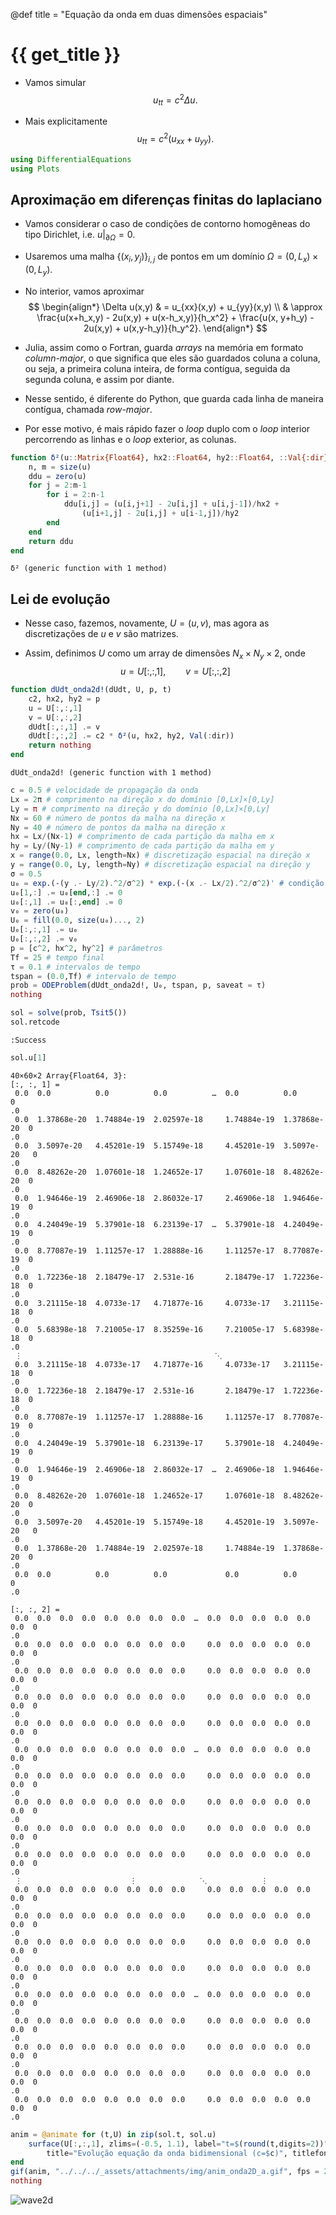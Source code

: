 
@def title = "Equação da onda em duas dimensões espaciais"

# {{ get_title }}

* Vamos simular
$$ u_{tt} = c^2\Delta u.
$$

* Mais explicitamente
$$ u_{tt} = c^2(u_{xx} + u_{yy}).
$$

```julia
using DifferentialEquations
using Plots
```



## Aproximação em diferenças finitas do laplaciano

* Vamos considerar o caso de condições de contorno homogêneas do tipo Dirichlet, i.e. $u|_{\partial\Omega} = 0$.

* Usaremos uma malha $\{(x_i,y_j)\}_{i,j}$ de pontos em um domínio $\Omega = (0,L_x)\times(0,L_y)$.

* No interior, vamos aproximar
$$
\begin{align*}
  \Delta u(x,y) & = u_{xx}(x,y) + u_{yy}(x,y) \\
  & \approx \frac{u(x+h_x,y) - 2u(x,y) + u(x-h_x,y)}{h_x^2} + \frac{u(x, y+h_y) - 2u(x,y) + u(x,y-h_y)}{h_y^2}.
\end{align*}
$$

* Julia, assim como o Fortran, guarda *arrays* na memória em formato *column-major*, o que significa que eles são guardados coluna a coluna, ou seja, a primeira coluna inteira, de forma contígua, seguida da segunda coluna, e assim por diante. 

* Nesse sentido, é diferente do Python, que guarda cada linha de maneira contígua, chamada *row-major*.

* Por esse motivo, é mais rápido fazer o *loop* duplo com o *loop* interior percorrendo as linhas e o *loop* exterior, as colunas.

```julia
function δ²(u::Matrix{Float64}, hx2::Float64, hy2::Float64, ::Val{:dir})
    n, m = size(u)
    ddu = zero(u)
    for j = 2:m-1
        for i = 2:n-1
            ddu[i,j] = (u[i,j+1] - 2u[i,j] + u[i,j-1])/hx2 + 
                (u[i+1,j] - 2u[i,j] + u[i-1,j])/hy2
        end
    end
    return ddu
end
```

```
δ² (generic function with 1 method)
```




## Lei de evolução

* Nesse caso, fazemos, novamente, $U=(u,v)$, mas agora as discretizações de $u$ e $v$ são matrizes.

* Assim, definimos $U$ como um array de dimensões $N_x\times N_y \times 2$, onde
$$ u = U[:,:,1], \qquad v = U[:,:,2]
$$

```julia
function dUdt_onda2d!(dUdt, U, p, t)
    c2, hx2, hy2 = p
    u = U[:,:,1]
    v = U[:,:,2]
    dUdt[:,:,1] .= v
    dUdt[:,:,2] .= c2 * δ²(u, hx2, hy2, Val(:dir))
    return nothing
end
```

```
dUdt_onda2d! (generic function with 1 method)
```



```julia
c = 0.5 # velocidade de propagação da onda
Lx = 2π # comprimento na direção x do domínio [0,Lx]×[0,Ly]
Ly = π # comprimento na direção y do domínio [0,Lx]×[0,Ly]
Nx = 60 # número de pontos da malha na direção x
Ny = 40 # número de pontos da malha na direção x
hx = Lx/(Nx-1) # comprimento de cada partição da malha em x
hy = Ly/(Ny-1) # comprimento de cada partição da malha em y
x = range(0.0, Lx, length=Nx) # discretização espacial na direção x
y = range(0.0, Ly, length=Ny) # discretização espacial na direção y
σ = 0.5
u₀ = exp.(-(y .- Ly/2).^2/σ^2) * exp.(-(x .- Lx/2).^2/σ^2)' # condição inicial
u₀[1,:] .= u₀[end,:] .= 0
u₀[:,1] .= u₀[:,end] .= 0
v₀ = zero(u₀)
U₀ = fill(0.0, size(u₀)..., 2)
U₀[:,:,1] .= u₀ 
U₀[:,:,2] .= v₀
p = [c^2, hx^2, hy^2] # parâmetros
Tf = 25 # tempo final
τ = 0.1 # intervalos de tempo
tspan = (0.0,Tf) # intervalo de tempo
prob = ODEProblem(dUdt_onda2d!, U₀, tspan, p, saveat = τ)
nothing
```


```julia
sol = solve(prob, Tsit5())
sol.retcode
```

```
:Success
```



```julia
sol.u[1]
```

```
40×60×2 Array{Float64, 3}:
[:, :, 1] =
 0.0  0.0          0.0          0.0          …  0.0          0.0          0
.0
 0.0  1.37868e-20  1.74884e-19  2.02597e-18     1.74884e-19  1.37868e-20  0
.0
 0.0  3.5097e-20   4.45201e-19  5.15749e-18     4.45201e-19  3.5097e-20   0
.0
 0.0  8.48262e-20  1.07601e-18  1.24652e-17     1.07601e-18  8.48262e-20  0
.0
 0.0  1.94646e-19  2.46906e-18  2.86032e-17     2.46906e-18  1.94646e-19  0
.0
 0.0  4.24049e-19  5.37901e-18  6.23139e-17  …  5.37901e-18  4.24049e-19  0
.0
 0.0  8.77087e-19  1.11257e-17  1.28888e-16     1.11257e-17  8.77087e-19  0
.0
 0.0  1.72236e-18  2.18479e-17  2.531e-16       2.18479e-17  1.72236e-18  0
.0
 0.0  3.21115e-18  4.0733e-17   4.71877e-16     4.0733e-17   3.21115e-18  0
.0
 0.0  5.68398e-18  7.21005e-17  8.35259e-16     7.21005e-17  5.68398e-18  0
.0
 ⋮                                           ⋱                            
 0.0  3.21115e-18  4.0733e-17   4.71877e-16     4.0733e-17   3.21115e-18  0
.0
 0.0  1.72236e-18  2.18479e-17  2.531e-16       2.18479e-17  1.72236e-18  0
.0
 0.0  8.77087e-19  1.11257e-17  1.28888e-16     1.11257e-17  8.77087e-19  0
.0
 0.0  4.24049e-19  5.37901e-18  6.23139e-17     5.37901e-18  4.24049e-19  0
.0
 0.0  1.94646e-19  2.46906e-18  2.86032e-17  …  2.46906e-18  1.94646e-19  0
.0
 0.0  8.48262e-20  1.07601e-18  1.24652e-17     1.07601e-18  8.48262e-20  0
.0
 0.0  3.5097e-20   4.45201e-19  5.15749e-18     4.45201e-19  3.5097e-20   0
.0
 0.0  1.37868e-20  1.74884e-19  2.02597e-18     1.74884e-19  1.37868e-20  0
.0
 0.0  0.0          0.0          0.0             0.0          0.0          0
.0

[:, :, 2] =
 0.0  0.0  0.0  0.0  0.0  0.0  0.0  0.0  …  0.0  0.0  0.0  0.0  0.0  0.0  0
.0
 0.0  0.0  0.0  0.0  0.0  0.0  0.0  0.0     0.0  0.0  0.0  0.0  0.0  0.0  0
.0
 0.0  0.0  0.0  0.0  0.0  0.0  0.0  0.0     0.0  0.0  0.0  0.0  0.0  0.0  0
.0
 0.0  0.0  0.0  0.0  0.0  0.0  0.0  0.0     0.0  0.0  0.0  0.0  0.0  0.0  0
.0
 0.0  0.0  0.0  0.0  0.0  0.0  0.0  0.0     0.0  0.0  0.0  0.0  0.0  0.0  0
.0
 0.0  0.0  0.0  0.0  0.0  0.0  0.0  0.0  …  0.0  0.0  0.0  0.0  0.0  0.0  0
.0
 0.0  0.0  0.0  0.0  0.0  0.0  0.0  0.0     0.0  0.0  0.0  0.0  0.0  0.0  0
.0
 0.0  0.0  0.0  0.0  0.0  0.0  0.0  0.0     0.0  0.0  0.0  0.0  0.0  0.0  0
.0
 0.0  0.0  0.0  0.0  0.0  0.0  0.0  0.0     0.0  0.0  0.0  0.0  0.0  0.0  0
.0
 0.0  0.0  0.0  0.0  0.0  0.0  0.0  0.0     0.0  0.0  0.0  0.0  0.0  0.0  0
.0
 ⋮                        ⋮              ⋱            ⋮                   
 0.0  0.0  0.0  0.0  0.0  0.0  0.0  0.0     0.0  0.0  0.0  0.0  0.0  0.0  0
.0
 0.0  0.0  0.0  0.0  0.0  0.0  0.0  0.0     0.0  0.0  0.0  0.0  0.0  0.0  0
.0
 0.0  0.0  0.0  0.0  0.0  0.0  0.0  0.0     0.0  0.0  0.0  0.0  0.0  0.0  0
.0
 0.0  0.0  0.0  0.0  0.0  0.0  0.0  0.0     0.0  0.0  0.0  0.0  0.0  0.0  0
.0
 0.0  0.0  0.0  0.0  0.0  0.0  0.0  0.0  …  0.0  0.0  0.0  0.0  0.0  0.0  0
.0
 0.0  0.0  0.0  0.0  0.0  0.0  0.0  0.0     0.0  0.0  0.0  0.0  0.0  0.0  0
.0
 0.0  0.0  0.0  0.0  0.0  0.0  0.0  0.0     0.0  0.0  0.0  0.0  0.0  0.0  0
.0
 0.0  0.0  0.0  0.0  0.0  0.0  0.0  0.0     0.0  0.0  0.0  0.0  0.0  0.0  0
.0
 0.0  0.0  0.0  0.0  0.0  0.0  0.0  0.0     0.0  0.0  0.0  0.0  0.0  0.0  0
.0
```



```julia
anim = @animate for (t,U) in zip(sol.t, sol.u)
    surface(U[:,:,1], zlims=(-0.5, 1.1), label="t=$(round(t,digits=2))", clims=(0.0, 1.0),
        title="Evolução equação da onda bidimensional (c=$c)", titlefont=10)
end
gif(anim, "../../../_assets/attachments/img/anim_onda2D_a.gif", fps = 20)
nothing
```



![wave2d](/assets/attachments/img/anim_onda2D_a.gif)
